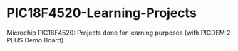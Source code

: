 # PIC18F4520-Learning-Projects
Microchip PIC18F4520: Projects done for learning purposes (with PICDEM 2 PLUS Demo Board)
